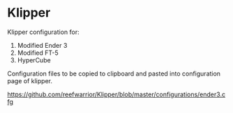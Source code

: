 # Klipper

Klipper configuration for:

1. Modified Ender 3
2. Modified FT-5
3. HyperCube


Configuration files to be copied to clipboard and pasted into configuration page of klipper.

https://github.com/reefwarrior/Klipper/blob/master/configurations/ender3.cfg
